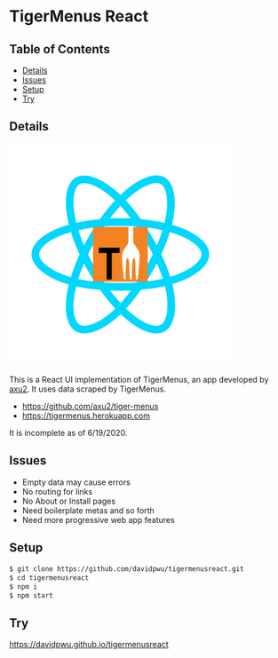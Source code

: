 # TigerMenus React

## Table of Contents

* [Details](#details)
* [Issues](#issues)
* [Setup](#setup)
* [Try](#try)

## Details

<img src="https://raw.githubusercontent.com/davidpwu/tigermenusreact/master/src/assets/tm-react.jpg" alt="" width="400"/>

This is a React UI implementation of TigerMenus, an app developed by [axu2](https://github.com/axu2). It uses data scraped by TigerMenus.
- https://github.com/axu2/tiger-menus
- https://tigermenus.herokuapp.com

It is incomplete as of 6/19/2020.

## Issues
- Empty data may cause errors
- No routing for links
- No About or Install pages
- Need boilerplate metas and so forth
- Need more progressive web app features

## Setup
```
$ git clone https://github.com/davidpwu/tigermenusreact.git
$ cd tigermenusreact
$ npm i
$ npm start
```

## Try

<a href="https://davidpwu.github.io/tigermenusreact">https://davidpwu.github.io/tigermenusreact</a>
